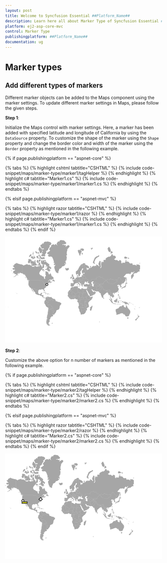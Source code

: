 ```yaml
---
layout: post
title: Welcome to Syncfusion Essential ##Platform_Name##
description: Learn here all about Marker Type of Syncfusion Essential ##Platform_Name## widgets based on HTML5 and jQuery.
platform: ej2-asp-core-mvc
control: Marker Type
publishingplatform: ##Platform_Name##
documentation: ug
---
```


# Marker types

## Add different types of markers

Different marker objects can be added to the Maps component using the marker settings. To update different marker settings in Maps, please follow the given steps.

**Step 1**:

Initialize the Maps control with marker settings. Here, a marker has been added with specified latitude and longitude of California by using the `DataSource` property. To customize the shape of the marker using the `Shape` property and change the border color and width of the marker using the `Border` property as mentioned in the following example.

{% if page.publishingplatform == "aspnet-core" %}

{% tabs %}
{% highlight cshtml tabtitle="CSHTML" %}
{% include code-snippet/maps/marker-type/marker1/tagHelper %}
{% endhighlight %}
{% highlight c# tabtitle="Marker1.cs" %}
{% include code-snippet/maps/marker-type/marker1/marker1.cs %}
{% endhighlight %}
{% endtabs %}

{% elsif page.publishingplatform == "aspnet-mvc" %}

{% tabs %}
{% highlight razor tabtitle="CSHTML" %}
{% include code-snippet/maps/marker-type/marker1/razor %}
{% endhighlight %}
{% highlight c# tabtitle="Marker1.cs" %}
{% include code-snippet/maps/marker-type/marker1/marker1.cs %}
{% endhighlight %}
{% endtabs %}
{% endif %}



![Marker type](../images/How-to/marker.PNG)

**Step 2**:

Customize the above option for n number of markers as mentioned in the following example.

{% if page.publishingplatform == "aspnet-core" %}

{% tabs %}
{% highlight cshtml tabtitle="CSHTML" %}
{% include code-snippet/maps/marker-type/marker2/tagHelper %}
{% endhighlight %}
{% highlight c# tabtitle="Marker2.cs" %}
{% include code-snippet/maps/marker-type/marker2/marker2.cs %}
{% endhighlight %}
{% endtabs %}

{% elsif page.publishingplatform == "aspnet-mvc" %}

{% tabs %}
{% highlight razor tabtitle="CSHTML" %}
{% include code-snippet/maps/marker-type/marker2/razor %}
{% endhighlight %}
{% highlight c# tabtitle="Marker2.cs" %}
{% include code-snippet/maps/marker-type/marker2/marker2.cs %}
{% endhighlight %}
{% endtabs %}
{% endif %}



![Marker type](../images/How-to/marker-type.PNG)